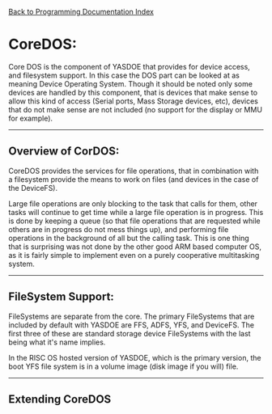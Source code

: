 [Back to Programming Documentation Index](./Index.md)

# CoreDOS:

Core DOS is the component of YASDOE that provides for device access, and filesystem support.  In this case the DOS part can be looked at as meaning Device Operating System.  Though it should be noted only some devices are handled by this component, that is devices that make sense to allow this kind of access (Serial ports, Mass Storage devices, etc), devices that do not make sense are not included (no support for the display or MMU for example).



---
## Overview of CorDOS:

CoreDOS provides the services for file operations, that in combination with a filesystem provide the means to work on files (and devices in the case of the DeviceFS).

Large file operations are only blocking to the task that calls for them, other tasks will continue to get time while a large file operation is in progress.  This is done by keeping a queue (so that file operations that are requested while others are in progress do not mess things up), and performing file operations in the background of all but the calling task.  This is one thing that is surprising was not done by the other good ARM based computer OS, as it is fairly simple to implement even on a purely cooperative multitasking system.



---
## FileSystem Support:

FileSystems are separate from the core.  The primary FileSystems that are included by default with YASDOE are FFS, ADFS, YFS, and DeviceFS.  The first three of these are standard storage device FileSystems with the last being what it's name implies.

In the RISC OS hosted version of YASDOE, which is the primary version, the boot YFS file system is in a volume image (disk image if you will) file.



---
## Extending CoreDOS
